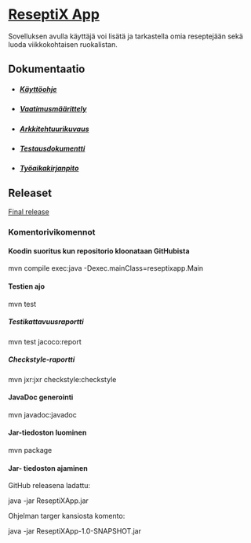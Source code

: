  # [ReseptiX App](https://github.com/Eddiejjay/ot-harjoitustyo/tree/master/ReseptiXApp)
 
 Sovelluksen avulla käyttäjä voi lisätä ja tarkastella omia reseptejään sekä luoda viikkokohtaisen ruokalistan. 


 ## Dokumentaatio
 - ##### [Käyttöohje](https://github.com/Eddiejjay/ot-harjoitustyo/blob/master/ReseptiXApp/dokumentaatio/kayttoohje.md)
 - ##### [Vaatimusmäärittely](https://github.com/Eddiejjay/ot-harjoitustyo/blob/master/ReseptiXApp/dokumentaatio/vaatimusm%C3%A4%C3%A4rittely.md)
 - ##### [Arkkitehtuurikuvaus](https://github.com/Eddiejjay/ot-harjoitustyo/blob/master/ReseptiXApp/dokumentaatio/arkkitehtuuri.md)
 - ##### [Testausdokumentti](https://github.com/Eddiejjay/ot-harjoitustyo/blob/master/ReseptiXApp/dokumentaatio/testaus.md) 
 - ##### [Työaikakirjanpito](https://github.com/Eddiejjay/ot-harjoitustyo/blob/master/ReseptiXApp/dokumentaatio/tuntikirjanpito.md)
 
 ## Releaset
 [Final release](https://github.com/Eddiejjay/ot-harjoitustyo/releases/tag/FinalRelease)
 

### Komentorivikomennot 


#### Koodin suoritus kun repositorio kloonataan GitHubista
mvn compile exec:java -Dexec.mainClass=reseptixapp.Main
#### Testien ajo
mvn test
##### Testikattavuusraportti
mvn test jacoco:report

##### Checkstyle-raportti
mvn jxr:jxr checkstyle:checkstyle

#### JavaDoc generointi

mvn javadoc:javadoc

#### Jar-tiedoston luominen
mvn package

#### Jar- tiedoston ajaminen 
GitHub releasena ladattu: 

java -jar ReseptiXApp.jar 

Ohjelman targer kansiosta komento: 

java -jar ReseptiXApp-1.0-SNAPSHOT.jar 






